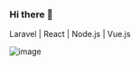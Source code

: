 ### Hi there 👋
Laravel | React | Node.js | Vue.js

![image](https://github.com/DSW-47/DSW-47/assets/71650407/fb8786db-86cd-4477-b566-4eff8a47f68a)
<!--
**DSW-47/DSW-47** is a ✨ _special_ ✨ repository because its `README.md` (this file) appears on your GitHub profile.

Here are some ideas to get you started:

- 🔭 I’m currently working on ...
- 🌱 I’m currently learning ...
- 👯 I’m looking to collaborate on ...
- 🤔 I’m looking for help with ...
- 💬 Ask me about ...
- 📫 How to reach me: ...
- 😄 Pronouns: ...
- ⚡ Fun fact: ...
-->
